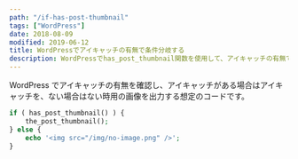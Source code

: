 ```yaml
---
path: "/if-has-post-thumbnail"
tags: ["WordPress"]
date: 2018-08-09
modified: 2019-06-12
title: WordPressでアイキャッチの有無で条件分岐する
description: WordPressでhas_post_thumbnail関数を使用して、アイキャッチの有無で条件分岐する方法を紹介しています。
---
```


WordPress でアイキャッチの有無を確認し、アイキャッチがある場合はアイキャッチを、ない場合はない時用の画像を出力する想定のコードです。

```php
if ( has_post_thumbnail() ) {
    the_post_thumbnail();
} else {
    echo '<img src="/img/no-image.png" />';
}
```
